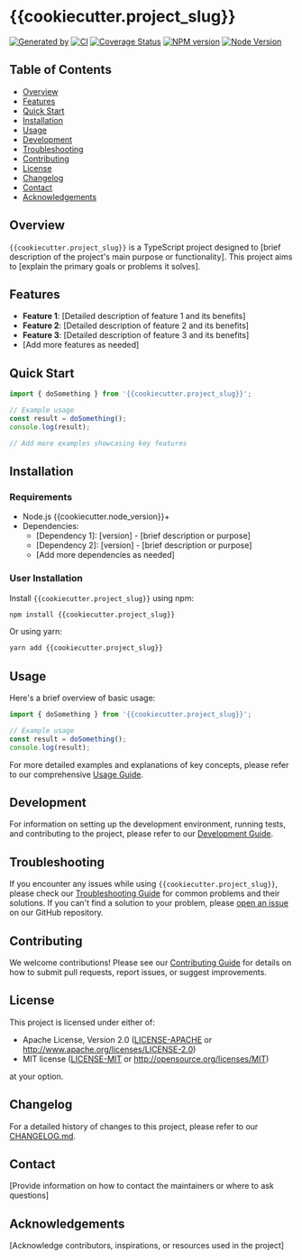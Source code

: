 # {{cookiecutter.project_slug}}

[![Generated by](https://img.shields.io/badge/Generated%20by-x--pt%2Ftemplate-blue)](https://github.com/x-pt/template)
[![CI](https://github.com/{{cookiecutter.__gh_slug}}/workflows/CI/badge.svg)](https://github.com/{{cookiecutter.__gh_slug}}/actions)
[![Coverage Status](https://coveralls.io/repos/github/{{cookiecutter.__gh_slug}}/badge.svg?branch=main)](https://coveralls.io/github/{{cookiecutter.__gh_slug}}?branch=main)
[![NPM version](https://badge.fury.io/js/{{cookiecutter.project_slug}}.svg)](https://badge.fury.io/js/{{cookiecutter.project_slug}})
[![Node Version](https://img.shields.io/node/v/{{cookiecutter.project_slug}}.svg)](https://nodejs.org/en/)

## Table of Contents

- [Overview](#overview)
- [Features](#features)
- [Quick Start](#quick-start)
- [Installation](#installation)
- [Usage](#usage)
- [Development](#development)
- [Troubleshooting](#troubleshooting)
- [Contributing](#contributing)
- [License](#license)
- [Changelog](#changelog)
- [Contact](#contact)
- [Acknowledgements](#acknowledgements)

## Overview

`{{cookiecutter.project_slug}}` is a TypeScript project designed to [brief description of the project's main purpose or functionality]. This project aims to [explain the primary goals or problems it solves].

## Features

- **Feature 1**: [Detailed description of feature 1 and its benefits]
- **Feature 2**: [Detailed description of feature 2 and its benefits]
- **Feature 3**: [Detailed description of feature 3 and its benefits]
- [Add more features as needed]

## Quick Start

```typescript
import { doSomething } from '{{cookiecutter.project_slug}}';

// Example usage
const result = doSomething();
console.log(result);

// Add more examples showcasing key features
```

## Installation

### Requirements
- Node.js {{cookiecutter.node_version}}+
- Dependencies:
  - [Dependency 1]: [version] - [brief description or purpose]
  - [Dependency 2]: [version] - [brief description or purpose]
  - [Add more dependencies as needed]

### User Installation
Install `{{cookiecutter.project_slug}}` using npm:

```bash
npm install {{cookiecutter.project_slug}}
```

Or using yarn:

```bash
yarn add {{cookiecutter.project_slug}}
```

## Usage

Here's a brief overview of basic usage:

```typescript
import { doSomething } from '{{cookiecutter.project_slug}}';

// Example usage
const result = doSomething();
console.log(result);

```

For more detailed examples and explanations of key concepts, please refer to our comprehensive [Usage Guide](docs/usage.md).

## Development

For information on setting up the development environment, running tests, and contributing to the project, please refer to our [Development Guide](docs/development.md).

## Troubleshooting

If you encounter any issues while using `{{cookiecutter.project_slug}}`, please check our [Troubleshooting Guide](docs/troubleshooting.md) for common problems and their solutions. If you can't find a solution to your problem, please [open an issue](https://github.com/{{cookiecutter.__gh_slug}}/issues) on our GitHub repository.

## Contributing

We welcome contributions! Please see our [Contributing Guide](CONTRIBUTING.md) for details on how to submit pull requests, report issues, or suggest improvements.

## License

This project is licensed under either of:

- Apache License, Version 2.0 ([LICENSE-APACHE](LICENSE-APACHE) or http://www.apache.org/licenses/LICENSE-2.0)
- MIT license ([LICENSE-MIT](LICENSE-MIT) or http://opensource.org/licenses/MIT)

at your option.

## Changelog

For a detailed history of changes to this project, please refer to our [CHANGELOG.md](CHANGELOG.md).

## Contact

[Provide information on how to contact the maintainers or where to ask questions]

## Acknowledgements

[Acknowledge contributors, inspirations, or resources used in the project]

